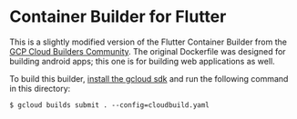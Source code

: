 # Container Builder for Flutter

This is a slightly modified version of the Flutter Container Builder from the [GCP Cloud Builders Community](https://github.com/GoogleCloudPlatform/cloud-builders-community). The original Dockerfile was designed for building android apps; this one is for building web applications as well.

To build this builder, [install the gcloud sdk](https://cloud.google.com/sdk/docs/quickstarts) and run the following command in this directory:

```
$ gcloud builds submit . --config=cloudbuild.yaml
```
